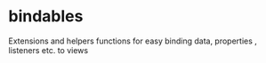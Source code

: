 # bindables
Extensions and helpers functions for easy binding data, properties , listeners etc. to views
